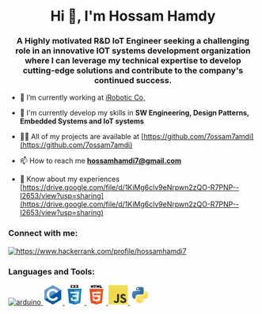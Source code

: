 <h1 align="center">Hi 👋, I'm Hossam Hamdy</h1>
<h3 align="center">A Highly motivated R&D IoT Engineer seeking a challenging role in an innovative IOT systems development organization where I can leverage my technical expertise to develop cutting-edge solutions and contribute to the company's continued success.</h3>

- 🔭 I’m currently working at [iRobotic Co,](https://www.linkedin.com/company/irobotic/)

- 🌱 I'm currently develop my skills in **SW Engineering, Design Patterns, Embedded Systems and IoT systems**

- 👨‍💻 All of my projects are available at [https://github.com/7ossam7amdi](https://github.com/7ossam7amdi)

- 📫 How to reach me **hossamhamdi7@gmail.com**

- 📄 Know about my experiences [https://drive.google.com/file/d/1KiMg6clv9eNrpwn2zQO-R7PNP--I2653/view?usp=sharing](https://drive.google.com/file/d/1KiMg6clv9eNrpwn2zQO-R7PNP--I2653/view?usp=sharing)

<h3 align="left">Connect with me:</h3>
<p align="left">
<a href="https://www.hackerrank.com/profile/hossamhamdi7" target="blank"><img align="center" src="https://raw.githubusercontent.com/rahuldkjain/github-profile-readme-generator/master/src/images/icons/Social/hackerrank.svg" alt="https://www.hackerrank.com/profile/hossamhamdi7" height="30" width="40" /></a>
</p>

<h3 align="left">Languages and Tools:</h3>
<p align="left"> <a href="https://www.arduino.cc/" target="_blank" rel="noreferrer"> <img src="https://cdn.worldvectorlogo.com/logos/arduino-1.svg" alt="arduino" width="40" height="40"/> </a> <a href="https://www.cprogramming.com/" target="_blank" rel="noreferrer"> <img src="https://raw.githubusercontent.com/devicons/devicon/master/icons/c/c-original.svg" alt="c" width="40" height="40"/> </a> <a href="https://www.w3schools.com/css/" target="_blank" rel="noreferrer"> <img src="https://raw.githubusercontent.com/devicons/devicon/master/icons/css3/css3-original-wordmark.svg" alt="css3" width="40" height="40"/> </a> <a href="https://www.w3.org/html/" target="_blank" rel="noreferrer"> <img src="https://raw.githubusercontent.com/devicons/devicon/master/icons/html5/html5-original-wordmark.svg" alt="html5" width="40" height="40"/> </a> <a href="https://developer.mozilla.org/en-US/docs/Web/JavaScript" target="_blank" rel="noreferrer"> <img src="https://raw.githubusercontent.com/devicons/devicon/master/icons/javascript/javascript-original.svg" alt="javascript" width="40" height="40"/> </a> <a href="https://www.python.org" target="_blank" rel="noreferrer"> <img src="https://raw.githubusercontent.com/devicons/devicon/master/icons/python/python-original.svg" alt="python" width="40" height="40"/> </a> </p>
